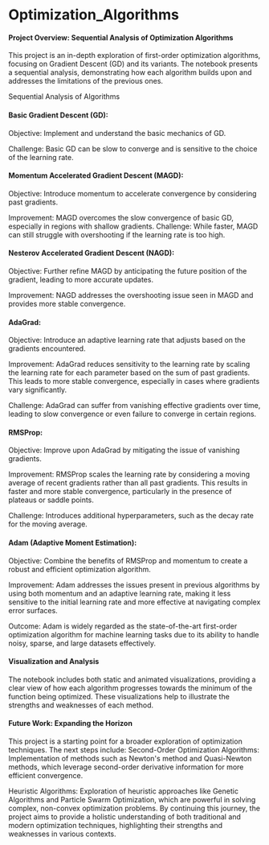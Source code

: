 # Optimization_Algorithms
#### Project Overview: Sequential Analysis of Optimization Algorithms
This project is an in-depth exploration of first-order optimization algorithms, focusing on Gradient Descent (GD) and its variants. The notebook presents a sequential analysis, demonstrating how each algorithm builds upon and addresses the limitations of the previous ones.

Sequential Analysis of Algorithms
#### Basic Gradient Descent (GD):
Objective: Implement and understand the basic mechanics of GD.

Challenge: Basic GD can be slow to converge and is sensitive to the choice of the learning rate.


#### Momentum Accelerated Gradient Descent (MAGD):
Objective: Introduce momentum to accelerate convergence by considering past gradients.

Improvement: MAGD overcomes the slow convergence of basic GD, especially in regions with shallow gradients.
Challenge: While faster, MAGD can still struggle with overshooting if the learning rate is too high.

#### Nesterov Accelerated Gradient Descent (NAGD):
Objective: Further refine MAGD by anticipating the future position of the gradient, leading to more accurate updates.

Improvement: NAGD addresses the overshooting issue seen in MAGD and provides more stable convergence. 

#### AdaGrad:
Objective: Introduce an adaptive learning rate that adjusts based on the gradients encountered.

Improvement: AdaGrad reduces sensitivity to the learning rate by scaling the learning rate for each parameter based on the sum of past gradients. This leads to more stable convergence, especially in cases where gradients vary significantly.

Challenge: AdaGrad can suffer from vanishing effective gradients over time, leading to slow convergence or even failure to converge in certain regions.

#### RMSProp:
Objective: Improve upon AdaGrad by mitigating the issue of vanishing gradients.

Improvement: RMSProp scales the learning rate by considering a moving average of recent gradients rather than all past gradients. This results in faster and more stable convergence, particularly in the presence of plateaus or saddle points.

Challenge: Introduces additional hyperparameters, such as the decay rate for the moving average.

#### Adam (Adaptive Moment Estimation):
Objective: Combine the benefits of RMSProp and momentum to create a robust and efficient optimization algorithm.

Improvement: Adam addresses the issues present in previous algorithms by using both momentum and an adaptive learning rate, making it less sensitive to the initial learning rate and more effective at navigating complex error surfaces.

Outcome: Adam is widely regarded as the state-of-the-art first-order optimization algorithm for machine learning tasks due to its ability to handle noisy, sparse, and large datasets effectively.

#### Visualization and Analysis
The notebook includes both static and animated visualizations, providing a clear view of how each algorithm progresses towards the minimum of the function being optimized. These visualizations help to illustrate the strengths and weaknesses of each method.

#### Future Work: Expanding the Horizon
This project is a starting point for a broader exploration of optimization techniques. The next steps include:
Second-Order Optimization Algorithms: Implementation of methods such as Newton's method and Quasi-Newton methods, which leverage second-order derivative information for more efficient convergence.

Heuristic Algorithms: Exploration of heuristic approaches like Genetic Algorithms and Particle Swarm Optimization, which are powerful in solving complex, non-convex optimization problems.
By continuing this journey, the project aims to provide a holistic understanding of both traditional and modern optimization techniques, highlighting their strengths and weaknesses in various contexts.
